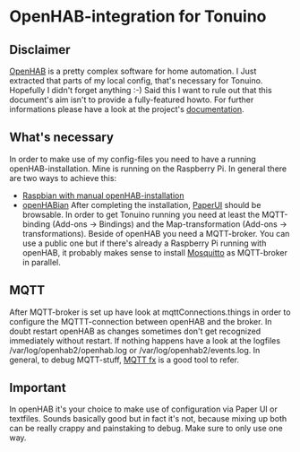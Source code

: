 # OpenHAB-integration for Tonuino

## Disclaimer
[OpenHAB](https://www.openhab.org/) is a pretty complex software for home automation. I Just extracted that parts of my local config, that's necessary for Tonuino. Hopefully I didn't forget anything :-) Said this I want to rule out that this document's aim isn't to provide a fully-featured howto. For further informations please have a look at the project's [documentation](https://www.openhab.org/docs/).

## What's necessary
In order to make use of my config-files you need to have a running openHAB-installation. Mine is running on the Raspberry Pi. In general there are two ways to achieve this:
* [Raspbian with manual openHAB-installation](https://www.openhab.org/docs/installation/rasppi.html)
* [openHABian](https://www.openhab.org/docs/installation/openhabian.html)
After completing the installation, [PaperUI](http://<ip>:8080/paperui/index.html) should be browsable. In order to get Tonuino running you need at least the MQTT-binding (Add-ons -> Bindings) and the Map-transformation (Add-ons -> transformations).
Beside of openHAB you need a MQTT-broker. You can use a public one but if there's already a Raspberry Pi running with openHAB, it probably makes sense to install [Mosquitto](https://mosquitto.org/) as MQTT-broker in parallel.

## MQTT
After MQTT-broker is set up have look at mqttConnections.things in order to configure the MQTTT-connection between openHAB and the broker. In doubt restart openHAB as changes sometimes don't get recognized immediately without restart. If nothing happens have a look at the logfiles /var/log/openhab2/openhab.log or /var/log/openhab2/events.log. In general, to debug MQTT-stuff, [MQTT fx](https://mqttfx.jensd.de/) is a good tool to refer.

## Important
In openHAB it's your choice to make use of configuration via Paper UI or textfiles. Sounds basically good but in fact it's not, because mixing up both can be really crappy and painstaking to debug. Make sure to only use one way.